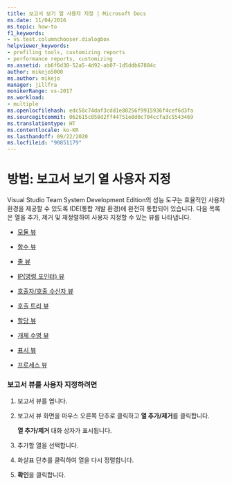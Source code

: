```yaml
---
title: 보고서 보기 열 사용자 지정 | Microsoft Docs
ms.date: 11/04/2016
ms.topic: how-to
f1_keywords:
- vs.test.columnchooser.dialogbox
helpviewer_keywords:
- profiling tools, customizing reports
- performance reports, customizing
ms.assetid: cb6f6d30-52a5-4d92-ab07-1d5ddb67884c
author: mikejo5000
ms.author: mikejo
manager: jillfra
monikerRange: vs-2017
ms.workload:
- multiple
ms.openlocfilehash: edc58c74daf3cdd1e80256f9915936f4cef6d3fa
ms.sourcegitcommit: 062615c058d2ff44751e8d0c704ccfa3c5543469
ms.translationtype: HT
ms.contentlocale: ko-KR
ms.lasthandoff: 09/22/2020
ms.locfileid: "90851179"
---
```

# <a name="how-to-customize-report-view-columns"></a>방법: 보고서 보기 열 사용자 지정
Visual Studio Team System Development Edition의 성능 도구는 효율적인 사용자 환경을 제공할 수 있도록 IDE(통합 개발 환경)에 완전히 통합되어 있습니다. 다음 목록은 열을 추가, 제거 및 재정렬하여 사용자 지정할 수 있는 뷰를 나타냅니다.

- [모듈 뷰](../profiling/modules-view.md)

- [함수 뷰](../profiling/functions-view.md)

- [줄 뷰](../profiling/lines-view.md)

- [IP(명령 포인터) 뷰](../profiling/instruction-pointers-ips-view.md)

- [호출자/호출 수신자 뷰](../profiling/caller-callee-view.md)

- [호출 트리 뷰](../profiling/call-tree-view.md)

- [할당 뷰](../profiling/dotnet-memory-allocations-view.md)

- [개체 수명 뷰](../profiling/object-lifetime-view.md)

- [표시 뷰](../profiling/marks-view.md)

- [프로세스 뷰](../profiling/process-view.md)

### <a name="to-customize-a-report-view"></a>보고서 뷰를 사용자 지정하려면

1. 보고서 뷰를 엽니다.

2. 보고서 뷰 화면을 마우스 오른쪽 단추로 클릭하고 **열 추가/제거**를 클릭합니다.

     **열 추가/제거** 대화 상자가 표시됩니다.

3. 추가할 열을 선택합니다.

4. 화살표 단추를 클릭하여 열을 다시 정렬합니다.

5. **확인**을 클릭합니다.
